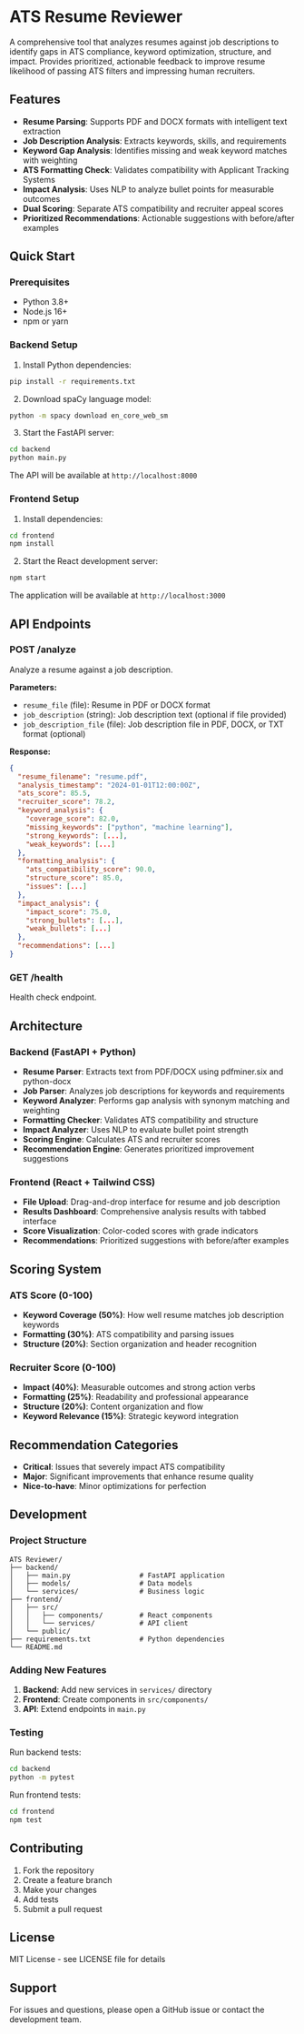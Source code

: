# ATS Resume Reviewer

A comprehensive tool that analyzes resumes against job descriptions to identify gaps in ATS compliance, keyword optimization, structure, and impact. Provides prioritized, actionable feedback to improve resume likelihood of passing ATS filters and impressing human recruiters.

## Features

- **Resume Parsing**: Supports PDF and DOCX formats with intelligent text extraction
- **Job Description Analysis**: Extracts keywords, skills, and requirements
- **Keyword Gap Analysis**: Identifies missing and weak keyword matches with weighting
- **ATS Formatting Check**: Validates compatibility with Applicant Tracking Systems
- **Impact Analysis**: Uses NLP to analyze bullet points for measurable outcomes
- **Dual Scoring**: Separate ATS compatibility and recruiter appeal scores
- **Prioritized Recommendations**: Actionable suggestions with before/after examples

## Quick Start

### Prerequisites

- Python 3.8+
- Node.js 16+
- npm or yarn

### Backend Setup

1. Install Python dependencies:
```bash
pip install -r requirements.txt
```

2. Download spaCy language model:
```bash
python -m spacy download en_core_web_sm
```

3. Start the FastAPI server:
```bash
cd backend
python main.py
```

The API will be available at `http://localhost:8000`

### Frontend Setup

1. Install dependencies:
```bash
cd frontend
npm install
```

2. Start the React development server:
```bash
npm start
```

The application will be available at `http://localhost:3000`

## API Endpoints

### POST /analyze
Analyze a resume against a job description.

**Parameters:**
- `resume_file` (file): Resume in PDF or DOCX format
- `job_description` (string): Job description text (optional if file provided)
- `job_description_file` (file): Job description file in PDF, DOCX, or TXT format (optional)

**Response:**
```json
{
  "resume_filename": "resume.pdf",
  "analysis_timestamp": "2024-01-01T12:00:00Z",
  "ats_score": 85.5,
  "recruiter_score": 78.2,
  "keyword_analysis": {
    "coverage_score": 82.0,
    "missing_keywords": ["python", "machine learning"],
    "strong_keywords": [...],
    "weak_keywords": [...]
  },
  "formatting_analysis": {
    "ats_compatibility_score": 90.0,
    "structure_score": 85.0,
    "issues": [...]
  },
  "impact_analysis": {
    "impact_score": 75.0,
    "strong_bullets": [...],
    "weak_bullets": [...]
  },
  "recommendations": [...]
}
```

### GET /health
Health check endpoint.

## Architecture

### Backend (FastAPI + Python)
- **Resume Parser**: Extracts text from PDF/DOCX using pdfminer.six and python-docx
- **Job Parser**: Analyzes job descriptions for keywords and requirements
- **Keyword Analyzer**: Performs gap analysis with synonym matching and weighting
- **Formatting Checker**: Validates ATS compatibility and structure
- **Impact Analyzer**: Uses NLP to evaluate bullet point strength
- **Scoring Engine**: Calculates ATS and recruiter scores
- **Recommendation Engine**: Generates prioritized improvement suggestions

### Frontend (React + Tailwind CSS)
- **File Upload**: Drag-and-drop interface for resume and job description
- **Results Dashboard**: Comprehensive analysis results with tabbed interface
- **Score Visualization**: Color-coded scores with grade indicators
- **Recommendations**: Prioritized suggestions with before/after examples

## Scoring System

### ATS Score (0-100)
- **Keyword Coverage (50%)**: How well resume matches job description keywords
- **Formatting (30%)**: ATS compatibility and parsing issues
- **Structure (20%)**: Section organization and header recognition

### Recruiter Score (0-100)
- **Impact (40%)**: Measurable outcomes and strong action verbs
- **Formatting (25%)**: Readability and professional appearance
- **Structure (20%)**: Content organization and flow
- **Keyword Relevance (15%)**: Strategic keyword integration

## Recommendation Categories

- **Critical**: Issues that severely impact ATS compatibility
- **Major**: Significant improvements that enhance resume quality
- **Nice-to-have**: Minor optimizations for perfection

## Development

### Project Structure
```
ATS Reviewer/
├── backend/
│   ├── main.py                 # FastAPI application
│   ├── models/                 # Data models
│   └── services/               # Business logic
├── frontend/
│   ├── src/
│   │   ├── components/         # React components
│   │   └── services/           # API client
│   └── public/
├── requirements.txt            # Python dependencies
└── README.md
```

### Adding New Features

1. **Backend**: Add new services in `services/` directory
2. **Frontend**: Create components in `src/components/`
3. **API**: Extend endpoints in `main.py`

### Testing

Run backend tests:
```bash
cd backend
python -m pytest
```

Run frontend tests:
```bash
cd frontend
npm test
```

## Contributing

1. Fork the repository
2. Create a feature branch
3. Make your changes
4. Add tests
5. Submit a pull request

## License

MIT License - see LICENSE file for details

## Support

For issues and questions, please open a GitHub issue or contact the development team.

